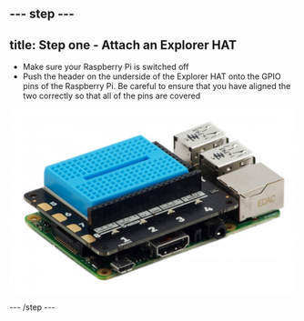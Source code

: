 --- step ---
---
title: Step one - Attach an Explorer HAT
---
- Make sure your Raspberry Pi is switched off
- Push the header on the underside of the Explorer HAT onto the GPIO pins of the Raspberry Pi. Be careful to ensure that you have aligned the two correctly so that all of the pins are covered

![Attached Explorer HAT](images/explorer-hat.png)

--- /step ---
